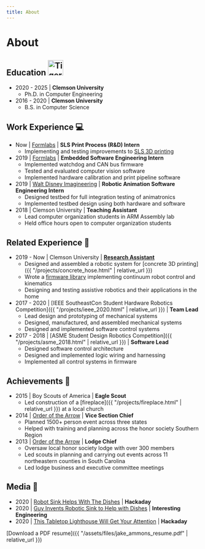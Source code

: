 ```yaml
---
title: About
---
```

# About

## Education <img alt="Tiger Paw" width="40px" src="https://upload.wikimedia.org/wikipedia/commons/7/72/Clemson_Tigers_logo.svg">
- 2020 - 2025 \| **Clemson University**
    - Ph.D. in Computer Engineering
- 2016 - 2020 \| **Clemson University**
    - B.S. in Computer Science

## Work Experience 💻
- Now \| [Formlabs](https://formlabs.com/) \| **SLS Print Process (R&D) Intern**
    - Implementing and testing improvements to [SLS 3D printing](https://formlabs.com/3d-printers/fuse-1/)
- 2019 \| [Formlabs](https://formlabs.com/) \| **Embedded Software Engineering Intern**
    - Implemented watchdog and CAN bus firmware
    - Tested and evaluated computer vision software
    - Implemented hardware calibration and print pipeline software
- 2019 \| [Walt Disney Imagineering](https://sites.disney.com/waltdisneyimagineering/) \| **Robotic Animation Software Engineering Intern**
    - Designed testbed for full integration testing of animatronics
    - Implemented testbed design using both hardware and software
- 2018 \| Clemson University \| **Teaching Assistant**
    - Lead computer organization students in ARM Assembly lab
    - Held office hours open to computer organization students

## Related Experience 🤖
- 2019 - Now \| Clemson University \| [**Research Assistant**](http://cecas.clemson.edu/curl/)
    - Designed and assembled a robotic system for [concrete 3D printing]({{ "/projects/concrete_hose.html" | relative_url }})
    - Wrote a [firmware library](https://github.com/jakeammons/hose_lib) implementing continuum robot control and kinematics
    - Designing and testing assistive robotics and their applications in the home
- 2017 - 2020 \| [IEEE SoutheastCon Student Hardware Robotics Competition]({{ "/projects/ieee_2020.html" | relative_url }}) \| **Team Lead**
    - Lead design and prototyping of mechanical systems
    - Designed, manufactured, and assembled mechanical systems
    - Designed and implemented software control systems
- 2017 - 2018 \| [ASME Student Design Robotics Competition]({{ "/projects/asme_2018.html" | relative_url }}) \| **Software Lead**
    - Designed software control architecture
    - Designed and implemented logic wiring and harnessing
    - Implemented all control systems in firmware

## Achievements 💪
- 2015 \| Boy Scouts of America \| **Eagle Scout**
    - Led construction of a [fireplace]({{ "/projects/fireplace.html" | relative_url }}) at a local church
- 2014 \| [Order of the Arrow](https://oa-bsa.org/) \| **Vice Section Chief**
    - Planned 1500+ person event across three states
    - Helped with training and planning across the honor society Southern Region
- 2013 \| [Order of the Arrow](https://oa-bsa.org/) \| **Lodge Chief**
    - Oversaw local honor society lodge with over 300 members
    - Led scouts in planning and carrying out events across 11 northeastern counties in South Carolina
    - Led lodge business and executive committee meetings

## Media 📰
- 2020 \| [Robot Sink Helps With The Dishes](https://hackaday.com/2020/11/02/robot-sink-helps-with-the-dishes/) \| **Hackaday** 
- 2020 \| [Guy Invents Robotic Sink to Help with Dishes](https://interestingengineering.com/guy-invents-robotic-sink-to-help-with-dishes) \| **Interesting Engineering** 
- 2020 \| [This Tabletop Lighthouse Will Get Your Attention](https://hackaday.com/2020/10/04/this-tabletop-lighthouse-will-get-your-attention/) \| **Hackaday** 

[Download a PDF resume]({{ "/assets/files/jake_ammons_resume.pdf" | relative_url }})
